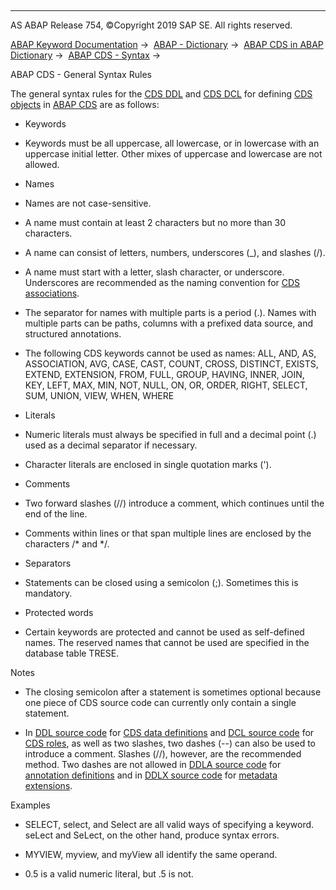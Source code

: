   

* * *

AS ABAP Release 754, ©Copyright 2019 SAP SE. All rights reserved.

[ABAP Keyword Documentation](javascript:call_link\('abenabap.htm'\)) →  [ABAP - Dictionary](javascript:call_link\('abenabap_dictionary.htm'\)) →  [ABAP CDS in ABAP Dictionary](javascript:call_link\('abencds.htm'\)) →  [ABAP CDS - Syntax](javascript:call_link\('abencds_syntax.htm'\)) → 

ABAP CDS - General Syntax Rules

The general syntax rules for the [CDS DDL](javascript:call_link\('abencds_ddl_glosry.htm'\) "Glossary Entry") and [CDS DCL](javascript:call_link\('abencds_dcl_glosry.htm'\) "Glossary Entry") for defining [CDS objects](javascript:call_link\('abencds_object_glosry.htm'\) "Glossary Entry") in [ABAP CDS](javascript:call_link\('abenabap_cds_glosry.htm'\) "Glossary Entry") are as follows:

-   Keywords

-   Keywords must be all uppercase, all lowercase, or in lowercase with an uppercase initial letter. Other mixes of uppercase and lowercase are not allowed.

-   Names

-   Names are not case-sensitive.

-   A name must contain at least 2 characters but no more than 30 characters.

-   A name can consist of letters, numbers, underscores (\_), and slashes (/).

-   A name must start with a letter, slash character, or underscore. Underscores are recommended as the naming convention for [CDS associations](javascript:call_link\('abencds_association_glosry.htm'\) "Glossary Entry").

-   The separator for names with multiple parts is a period (.). Names with multiple parts can be paths, columns with a prefixed data source, and structured annotations.

-   The following CDS keywords cannot be used as names:
    ALL, AND, AS, ASSOCIATION, AVG, CASE, CAST, COUNT, CROSS, DISTINCT, EXISTS, EXTEND, EXTENSION, FROM, FULL, GROUP, HAVING, INNER, JOIN, KEY, LEFT, MAX, MIN, NOT, NULL, ON, OR, ORDER, RIGHT, SELECT, SUM, UNION, VIEW, WHEN, WHERE

-   Literals

-   Numeric literals must always be specified in full and a decimal point (.) used as a decimal separator if necessary.

-   Character literals are enclosed in single quotation marks (').

-   Comments

-   Two forward slashes (//) introduce a comment, which continues until the end of the line.

-   Comments within lines or that span multiple lines are enclosed by the characters /\* and \*/.

-   Separators

-   Statements can be closed using a semicolon (;). Sometimes this is mandatory.

-   Protected words

-   Certain keywords are protected and cannot be used as self-defined names. The reserved names that cannot be used are specified in the database table TRESE.

Notes

-   The closing semicolon after a statement is sometimes optional because one piece of CDS source code can currently only contain a single statement.

-   In [DDL source code](javascript:call_link\('abenddl_source_code_glosry.htm'\) "Glossary Entry") for [CDS data definitions](javascript:call_link\('abencds_data_definition_glosry.htm'\) "Glossary Entry") and [DCL source code](javascript:call_link\('abendcl_source_code_glosry.htm'\) "Glossary Entry") for [CDS roles](javascript:call_link\('abencds_role_glosry.htm'\) "Glossary Entry"), as well as two slashes, two dashes (\--) can also be used to introduce a comment. Slashes (//), however, are the recommended method. Two dashes are not allowed in [DDLA source code](javascript:call_link\('abenddla_source_code_glosry.htm'\) "Glossary Entry") for [annotation definitions](javascript:call_link\('abencds_anno_definition_glosry.htm'\) "Glossary Entry") and in [DDLX source code](javascript:call_link\('abenddlx_source_code_glosry.htm'\) "Glossary Entry") for [metadata extensions](javascript:call_link\('abencds_metadata_extension_glosry.htm'\) "Glossary Entry").

Examples

-   SELECT, select, and Select are all valid ways of specifying a keyword. seLect and SeLect, on the other hand, produce syntax errors.

-   MYVIEW, myview, and myView all identify the same operand.

-   0.5 is a valid numeric literal, but .5 is not.